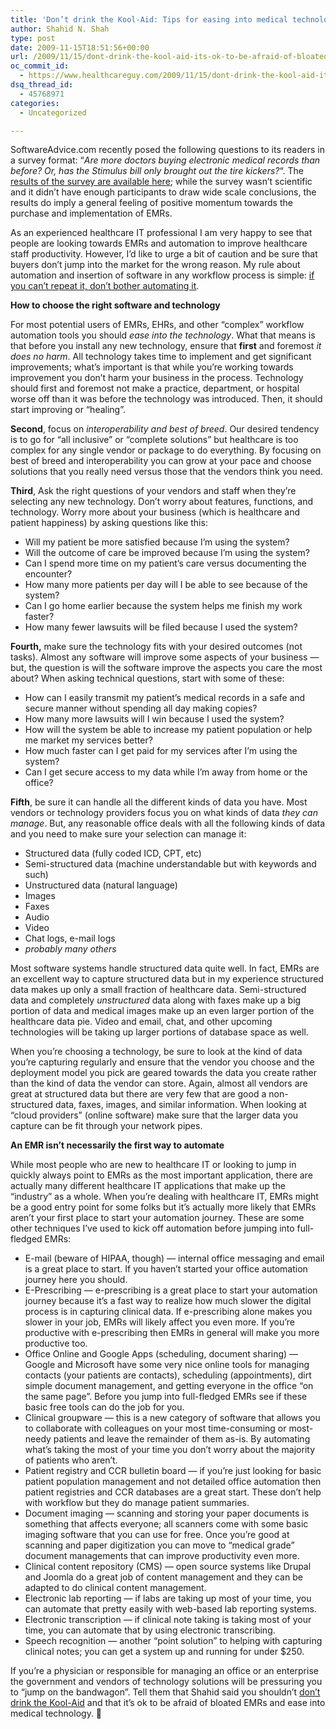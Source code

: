 ```yaml
---
title: 'Don’t drink the Kool-Aid: Tips for easing into medical technology if you’re afraid of EMRs'
author: Shahid N. Shah
type: post
date: 2009-11-15T18:51:56+00:00
url: /2009/11/15/dont-drink-the-kool-aid-its-ok-to-be-afraid-of-bloated-emrs-and-ease-into-medical-technology/
oc_commit_id:
  - https://www.healthcareguy.com/2009/11/15/dont-drink-the-kool-aid-its-ok-to-be-afraid-of-bloated-emrs-and-ease-into-medical-technology/1478770528
dsq_thread_id:
  - 45768971
categories:
  - Uncategorized

---
```

SoftwareAdvice.com recently posed the following questions to its readers in a survey format: &#8220;_Are more doctors buying electronic medical records than before? Or, has the Stimulus bill only brought out the tire kickers?_&#8220;. The <a href="http://www.softwareadvice.com/articles/medical/obamas-emr-stimulus-of-2009-creating-buyers-or-tire-kickers-1102709/" rel="nofollow">results of the survey are available here</a>; while the survey wasn&#8217;t scientific and it didn&#8217;t have enough participants to draw wide scale conclusions, the results do imply a general feeling of positive momentum towards the purchase and implementation of EMRs.

As an experienced healthcare IT professional I am very happy to see that people are looking towards EMRs and automation to improve healthcare staff productivity. However, I&#8217;d like to urge a bit of caution and be sure that buyers don&#8217;t jump into the market for the wrong reason. My rule about automation and insertion of software in any workflow process is simple: [if you can&#8217;t repeat it, don&#8217;t bother automating it][1].

**How to choose the right software and technology**

For most potential users of EMRs, EHRs, and other &#8220;complex&#8221; workflow automation tools you should _ease into the technology_. What that means is that before you install any new technology, ensure that **first** and foremost _it does no harm_. All technology takes time to implement and get significant improvements; what&#8217;s important is that while you&#8217;re working towards improvement you don&#8217;t harm your business in the process. Technology should first and foremost not make a practice, department, or hospital worse off than it was before the technology was introduced. Then, it should start improving or “healing”.

**Second**, focus on _interoperability and best of breed_. Our desired tendency is to go for “all inclusive” or “complete solutions” but healthcare is too complex for any single vendor or package to do everything. By focusing on best of breed and interoperability you can grow at your pace and choose solutions that you really need versus those that the vendors think you need.

**Third**, Ask the right questions of your vendors and staff when they&#8217;re selecting any new technology. Don&#8217;t worry about features, functions, and technology. Worry more about your business (which is healthcare and patient happiness) by asking questions like this:

  * Will my patient be more satisfied because I’m using the system?
  * Will the outcome of care be improved because I’m using the system?
  * Can I spend more time on my patient’s care versus documenting the encounter?
  * How many more patients per day will I be able to see because of the system?
  * Can I go home earlier because the system helps me finish my work faster?
  * How many fewer lawsuits will be filed because I used the system?

**Fourth,** make sure the technology fits with your desired outcomes (not tasks). Almost any software will improve some aspects of your business &#8212; but, the question is will the software improve the aspects you care the most about? When asking technical questions, start with some of these:

  * How can I easily transmit my patient’s medical records in a safe and secure manner without spending all day making copies?
  * How many more lawsuits will I win because I used the system?
  * How will the system be able to increase my patient population or help me market my services better?
  * How much faster can I get paid for my services after I’m using the system?
  * Can I get secure access to my data while I’m away from home or the office?

**Fifth**, be sure it can handle all the different kinds of data you have. Most vendors or technology providers focus you on what kinds of data _they can manage_. But, any reasonable office deals with all the following kinds of data and you need to make sure your selection can manage it:

  * Structured data (fully coded ICD, CPT, etc)
  * Semi-structured data (machine understandable but with keywords and such)
  * Unstructured data (natural language)
  * Images
  * Faxes
  * Audio
  * Video
  * Chat logs, e-mail logs
  * _probably many others_

Most software systems handle structured data quite well. In fact, EMRs are an excellent way to capture structured data but in my experience structured data makes up only a small fraction of healthcare data. Semi-structured data and completely _unstructured_ data along with faxes make up a big portion of data and medical images make up an even larger portion of the healthcare data pie. Video and email, chat, and other upcoming technologies will be taking up larger portions of database space as well.

When you&#8217;re choosing a technology, be sure to look at the kind of data you&#8217;re capturing regularly and ensure that the vendor you choose and the deployment model you pick are geared towards the data you create rather than the kind of data the vendor can store. Again, almost all vendors are great at structured data but there are very few that are good a non-structured data, faxes, images, and similar information. When looking at &#8220;cloud providers&#8221; (online software) make sure that the larger data you capture can be fit through your network pipes.

**An EMR isn’t necessarily the first way to automate**

While most people who are new to healthcare IT or looking to jump in quickly always point to EMRs as the most important application, there are actually many different healthcare IT applications that make up the &#8220;industry&#8221; as a whole. When you&#8217;re dealing with healthcare IT, EMRs might be a good entry point for some folks but it&#8217;s actually more likely that EMRs aren&#8217;t your first place to start your automation journey. These are some other techniques I&#8217;ve used to kick off automation before jumping into full-fledged EMRs:

  * E-mail (beware of HIPAA, though) &#8212; internal office messaging and email is a great place to start. If you haven&#8217;t started your office automation journey here you should.
  * E-Prescribing &#8212; e-prescribing is a great place to start your automation journey because it&#8217;s a fast way to realize how much slower the digital process is in capturing clinical data. If e-prescribing alone makes you slower in your job, EMRs will likely affect you even more. If you&#8217;re productive with e-prescribing then EMRs in general will make you more productive too.
  * Office Online and Google Apps (scheduling, document sharing) &#8212; Google and Microsoft have some very nice online tools for managing contacts (your patients are contacts), scheduling (appointments), dirt simple document management, and getting everyone in the office &#8220;on the same page&#8221;. Before you jump into full-fledged EMRs see if these basic free tools can do the job for you.
  * Clinical groupware &#8212; this is a new category of software that allows you to collaborate with colleagues on your most time-consuming or most-needy patients and leave the remainder of them as-is. By automating what&#8217;s taking the most of your time you don&#8217;t worry about the majority of patients who aren&#8217;t.
  * Patient registry and CCR bulletin board &#8212; if you&#8217;re just looking for basic patient population management and not detailed office automation then patient registries and CCR databases are a great start. These don&#8217;t help with workflow but they do manage patient summaries.
  * Document imaging &#8212; scanning and storing your paper documents is something that affects everyone; all scanners come with some basic imaging software that you can use for free. Once you&#8217;re good at scanning and paper digitization you can move to &#8220;medical grade&#8221; document managements that can improve productivity even more.
  * Clinical content repository (CMS) &#8212; open source systems like Drupal and Joomla do a great job of content management and they can be adapted to do clinical content management.
  * Electronic lab reporting &#8212; if labs are taking up most of your time, you can automate that pretty easily with web-based lab reporting systems.
  * Electronic transcription &#8212; if clinical note taking is taking most of your time, you can automate that by using electronic transcribing.
  * Speech recognition &#8212; another &#8220;point solution&#8221; to helping with capturing clinical notes; you can get a system up and running for under $250.

If you&#8217;re a physician or responsible for managing an office or an enterprise the government and vendors of technology solutions will be pressuring you to &#8220;jump on the bandwagon&#8221;. Tell them that Shahid said you shouldn&#8217;t [don’t drink the Kool-Aid][2] and that it’s ok to be afraid of bloated EMRs and ease into medical technology. 🙂

<div id="_mcePaste" style="overflow: hidden; position: absolute; left: -10000px; top: 75px; width: 1px; height: 1px;">
  <div style="margin-top: 7.68pt; margin-bottom: 0pt; margin-left: 0.38in; text-indent: -0.38in; text-align: left; direction: ltr; unicode-bidi: embed;">
    <span style="font-size: 32pt;"><span style="font-family: Arial;">•</span></span><span style="font-size: 32pt; font-family: Calibri; color: black;">Technology should first and foremost not make a practice, department, or hospital </span><span style="font-size: 32pt; font-family: Calibri; color: black; font-style: italic;">worse off </span><span style="font-size: 32pt; font-family: Calibri; color: black;">than it was before the technology was introduced. Then, it should start improving or “healing”.</span>
  </div>
</div>

 [1]: https://www.healthcareguy.com/2007/07/23/if-you-cant-repeat-it-dont-bother-automating-it/
 [2]: http://en.wikipedia.org/wiki/Drinking_the_Kool-Aid